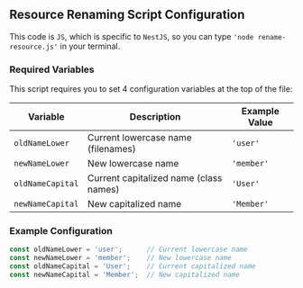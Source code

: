 ## Resource Renaming Script Configuration

This code is `JS`, which is specific to `NestJS`, so you can type `'node rename-resource.js'` in your terminal. 

### Required Variables

This script requires you to set 4 configuration variables at the top of the file:

| Variable         | Description                          | Example Value |
|------------------|--------------------------------------|---------------|
| `oldNameLower`   | Current lowercase name (filenames)   | `'user'`      |
| `newNameLower`   | New lowercase name                   | `'member'`    |
| `oldNameCapital` | Current capitalized name (class names)| `'User'`      |
| `newNameCapital` | New capitalized name                 | `'Member'`    |

### Example Configuration

```javascript
const oldNameLower = 'user';      // Current lowercase name
const newNameLower = 'member';    // New lowercase name
const oldNameCapital = 'User';    // Current capitalized name
const newNameCapital = 'Member';  // New capitalized name
```
